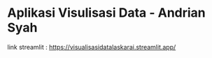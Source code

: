 # Aplikasi Visulisasi Data - Andrian Syah



link streamlit : https://visualisasidatalaskarai.streamlit.app/
